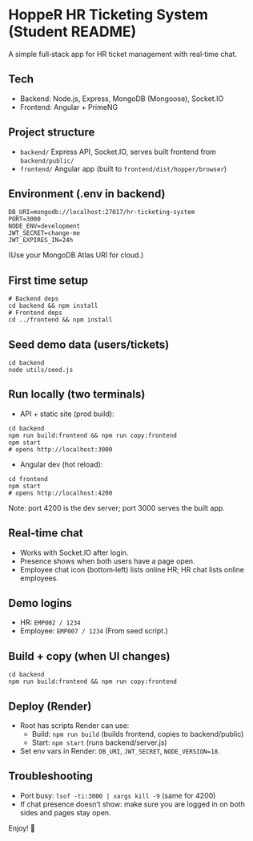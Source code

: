# HoppeR HR Ticketing System (Student README)

A simple full‑stack app for HR ticket management with real‑time chat.

## Tech
- Backend: Node.js, Express, MongoDB (Mongoose), Socket.IO
- Frontend: Angular + PrimeNG

## Project structure
- `backend/` Express API, Socket.IO, serves built frontend from `backend/public/`
- `frontend/` Angular app (built to `frontend/dist/hopper/browser`)

## Environment (.env in backend)
```
DB_URI=mongodb://localhost:27017/hr-ticketing-system
PORT=3000
NODE_ENV=development
JWT_SECRET=change-me
JWT_EXPIRES_IN=24h
```
(Use your MongoDB Atlas URI for cloud.)

## First time setup
```
# Backend deps
cd backend && npm install
# Frontend deps
cd ../frontend && npm install
```

## Seed demo data (users/tickets)
```
cd backend
node utils/seed.js
```

## Run locally (two terminals)
- API + static site (prod build):
```
cd backend
npm run build:frontend && npm run copy:frontend
npm start
# opens http://localhost:3000
```
- Angular dev (hot reload):
```
cd frontend
npm start
# opens http://localhost:4200
```
Note: port 4200 is the dev server; port 3000 serves the built app.

## Real‑time chat
- Works with Socket.IO after login.
- Presence shows when both users have a page open.
- Employee chat icon (bottom‑left) lists online HR; HR chat lists online employees.

## Demo logins
- HR: `EMP002 / 1234`
- Employee: `EMP007 / 1234`
(From seed script.)

## Build + copy (when UI changes)
```
cd backend
npm run build:frontend && npm run copy:frontend
```

## Deploy (Render)
- Root has scripts Render can use:
  - Build: `npm run build` (builds frontend, copies to backend/public)
  - Start: `npm start` (runs backend/server.js)
- Set env vars in Render: `DB_URI`, `JWT_SECRET`, `NODE_VERSION=18`.

## Troubleshooting
- Port busy: `lsof -ti:3000 | xargs kill -9` (same for 4200)
- If chat presence doesn’t show: make sure you are logged in on both sides and pages stay open.

Enjoy! 🙂
